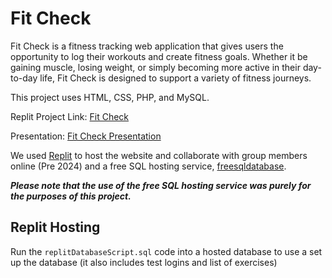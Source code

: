 # Fit Check

Fit Check is a fitness tracking web application that gives users the opportunity to log their workouts and create fitness goals. Whether it be gaining muscle, losing weight, or simply becoming more active in their day-to-day life, Fit Check is designed to support a variety of fitness journeys.

This project uses HTML, CSS, PHP, and MySQL.

Replit Project Link: [Fit Check](https://github.com/rgutie136/FitCheck-Project)

Presentation: [Fit Check Presentation](https://www.canva.com/design/DAF1IilaUWw/2Je7A_1eyowBwjWggyGazg/view?utm_content=DAF1IilaUWw&utm_campaign=designshare&utm_medium=link&utm_source=editor)

We used [Replit](https://replit.com) to host the website and collaborate with group members online (Pre 2024) and a free SQL hosting service, [freesqldatabase](https://www.freesqldatabase.com/).

***Please note that the use of the free SQL hosting service was purely for the purposes of this project.***
## Replit Hosting

Run the `replitDatabaseScript.sql` code into a hosted database to use a set up the database (it also includes test logins and list of exercises)

